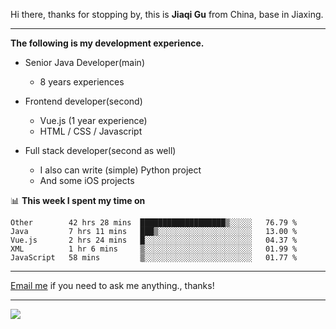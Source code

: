 Hi there, thanks for stopping by, this is **Jiaqi Gu** from China, base in Jiaxing.

---

**The following is my development experience.**

- Senior Java Developer(main)
  - 8 years experiences

- Frontend developer(second)
  - Vue.js (1 year experience)
  - HTML / CSS / Javascript
  
- Full stack developer(second as well)
  - I also can write (simple) Python project
  - And some iOS projects

📊 **This week I spent my time on**
<!--START_SECTION:waka-->
```text
Other        42 hrs 28 mins  ███████████████████▒░░░░░   76.79 % 
Java         7 hrs 11 mins   ███▒░░░░░░░░░░░░░░░░░░░░░   13.00 % 
Vue.js       2 hrs 24 mins   █░░░░░░░░░░░░░░░░░░░░░░░░   04.37 % 
XML          1 hr 6 mins     ▒░░░░░░░░░░░░░░░░░░░░░░░░   01.99 % 
JavaScript   58 mins         ▒░░░░░░░░░░░░░░░░░░░░░░░░   01.77 % 
```
<!--END_SECTION:waka-->

---

[Email me](mailto:droidqw@gmail.com?subject=Hiring_from_GitHub) if you need to ask me anything., thanks!

---

![]( https://visitor-badge.glitch.me/badge?page_id=githubgujiaqi)
